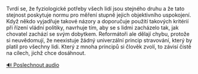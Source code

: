 
Tvrdí se, že fyziologické potřeby všech lidí jsou stejného druhu a že tato stejnost poskytuje normu pro měření stupně jejich objektivního uspokojení. Když někdo vyjadřuje takové názory a doporučuje použití takových kritérií při řízení vládní politiky, navrhuje tím, aby se s lidmi zacházelo tak, jak chovatel zachází se svým dobytkem. Reformátoři ale dělají chybu, protože si neuvědomují, že neexistuje žádný univerzální princip stravování, který by platil pro všechny lidi. Který z mnoha principů si člověk zvolí, to závisí čistě na cílech, jichž chce dosáhnout.

[🔊 Poslechnout audio](/data/7-paragraphs/audio/chapter_48/para_010-Tvrd-se-e-fyziologick-poteby-vech-lid-jsou.mp3)

